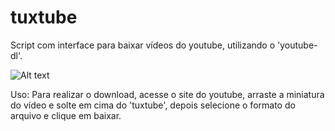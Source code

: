 # tuxtube
Script com interface para baixar vídeos do youtube, utilizando o 'youtube-dl'.

![Alt text](https://github.com/shellscriptx/tuxtube/blob/master/screenshot.png "tuxtube.sh")

Uso:
  Para realizar o download, acesse o site do youtube, arraste a miniatura do vídeo e solte em cima do 'tuxtube',
  depois selecione o formato do arquivo e clique em baixar.
